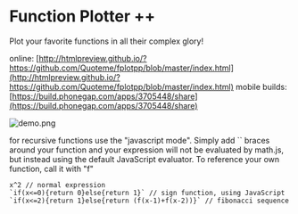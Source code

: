 # Function Plotter ++ #

Plot your favorite functions in all their complex glory!

online: [http://htmlpreview.github.io/?https://github.com/Quoteme/fplotpp/blob/master/index.html](http://htmlpreview.github.io/?https://github.com/Quoteme/fplotpp/blob/master/index.html)
mobile builds: [https://build.phonegap.com/apps/3705448/share](https://build.phonegap.com/apps/3705448/share)

![demo.png](https://i.imgur.com/dIf7dkY.png)

for recursive functions use the "javascript mode". Simply add `` braces around your function and your expression will not be evaluated by math.js,
but instead using the default JavaScript evaluator. To reference your own function, call it with "f"

	x^2 // normal expression
	`if(x<=0){return 0}else{return 1}` // sign function, using JavaScript
	`if(x<=2){return 1}else{return (f(x-1)+f(x-2))}` // fibonacci sequence
